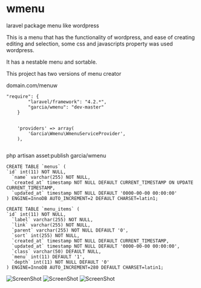 # wmenu
laravel package menu like wordpress

This is a menu that has the functionality of wordpress, and ease of creating editing and selection, some css and javascripts property was used wordpress.

It has a nestable menu and sortable.

This project has two versions of menu creator

domain.com/menuw
```
"require": {
		"laravel/framework": "4.2.*",
		"garcia/wmenu": "dev-master"
	}
	
```


```
	'providers' => array(
		'Garcia\Wmenu\WmenuServiceProvider',
	),
	
```
php artisan asset:publish garcia/wmenu

```
CREATE TABLE `menus` (
`id` int(11) NOT NULL,
  `name` varchar(255) NOT NULL,
  `created_at` timestamp NOT NULL DEFAULT CURRENT_TIMESTAMP ON UPDATE CURRENT_TIMESTAMP,
  `updated_at` timestamp NOT NULL DEFAULT '0000-00-00 00:00:00'
) ENGINE=InnoDB AUTO_INCREMENT=2 DEFAULT CHARSET=latin1;

CREATE TABLE `menu_items` (
`id` int(11) NOT NULL,
  `label` varchar(255) NOT NULL,
  `link` varchar(255) NOT NULL,
  `parent` varchar(255) NOT NULL DEFAULT '0',
  `sort` int(255) NOT NULL,
  `created_at` timestamp NOT NULL DEFAULT CURRENT_TIMESTAMP,
  `updated_at` timestamp NOT NULL DEFAULT '0000-00-00 00:00:00',
  `class` varchar(50) DEFAULT NULL,
  `menu` int(11) DEFAULT '1',
  `depth` int(11) NOT NULL DEFAULT '0'
) ENGINE=InnoDB AUTO_INCREMENT=280 DEFAULT CHARSET=latin1;

```

![ScreenShot](http://oi59.tinypic.com/m935vp.jpg)
![ScreenShot](http://oi61.tinypic.com/4g2bli.jpg)
![ScreenShot](http://oi62.tinypic.com/28bb6eq.jpg)
